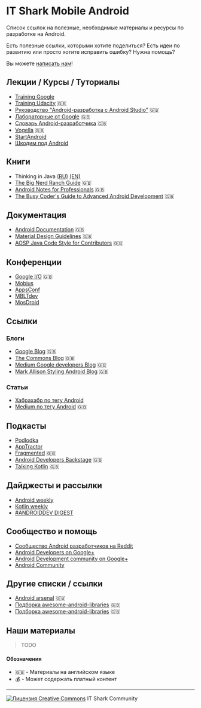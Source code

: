 # IT Shark Mobile Android

Список ссылок на полезные, необходимые материалы и ресурсы по разработке на Android.

Есть полезные ссылки, которыми хотите поделиться? Есть идеи по развитию или просто хотите исправить ошибку? Нужна помощь?

Вы можете [написать нам](https://github.com/it-shark-pro/mobile-android/issues/new)!

## Лекции / Курсы / Туториалы 
- [Training Google](https://developer.android.com/guide/index.html)
- [Training Udacity](https://www.udacity.com/google) :uk:
- [Руководство “Android-разработка с Android Studio”](http://www.vogella.com/tutorials/Android/article.html) :uk:
- [Лабораторные от Google](https://codelabs.developers.google.com/?cat=Android) :uk:
- [Словарь Android-разработчика](https://developers.google.com/android/for-all/vocab-words/) :uk:
- [Vogella](http://www.vogella.com/tutorials/android.html) :uk:
- [StartAndroid](http://startandroid.ru/ru/)
- [Шкодим под Android](http://developer.alexanderklimov.ru/android/)

## Книги
- Thinking in Java [(RU)](https://itunes.apple.com/us/book/intro-to-app-development-with-swift/id1118575552?mt=11) [(EN)](https://sophia.javeriana.edu.co/~cbustaca/docencia/POO-2016-01/documentos/Thinking_in_Java_4th_edition.pdf)
- [The Big Nerd Ranch Guide](http://ptgmedia.pearsoncmg.com/images/9780321804334/samplepages/0321804333.pdf) :uk:
- [Android Notes for Professionals](http://books.goalkicker.com/AndroidBook/) :uk:
- [The Busy Coder's Guide to Advanced Android Development](https://commonsware.com/AdvAndroid/AdvAndroid-1_9_2-CC.pdf) :uk:

## Документация
- [Android Documentation](https://developer.android.com/index.html) :uk:
- [Material Design Guidelines](https://material.io/guidelines/) :uk:
- [AOSP Java Code Style for Contributors](https://source.android.com/setup/code-style) :uk:

## Конференции
- [Google I/O](https://events.google.com/io/) :uk:
- [Mobius](https://www.youtube.com/channel/UCG70q1HRspLdd93HW94WS-A)
- [AppsConf](http://appsconf.ru/)
- [MBLTdev](https://mbltdev.ru/ru)
- [MosDroid](https://www.meetup.com/ru-RU/mosdroid/?chapter_analytics_code=UA-33114605-2)

## Ссылки
### Блоги
- [Google Blog](https://android-developers.googleblog.com/) :uk:
- [The Commons Blog](https://commonsware.com/blog/) :uk:
- [Medium Google developers Blog](https://medium.com/google-developers) :uk:
- [Mark Allison Styling Android Blog](https://blog.stylingandroid.com/) :uk:

### Статьи
- [Хабрахабр по тегу Android](https://habrahabr.ru/hub/android_dev/)
- [Medium по тегу Android](https://medium.com/tag/android) :uk:

## Подкасты
- [Podlodka](https://soundcloud.com/podlodka)
- [AppTractor](https://soundcloud.com/leonid-bogolubov)
- [Fragmented](https://soundcloud.com/fragmentedcast) :uk:
- [Android Developers Backstage](http://androidbackstage.blogspot.com.by/) :uk:
- [Talking Kotlin](http://talkingkotlin.com/) :uk:

## Дайджесты и рассылки
- [Android weekly](http://androidweekly.net/)
- [Kotlin weekly](http://www.kotlinweekly.net/)
- [#ANDROIDDEV DIGEST](https://www.androiddevdigest.com/)

## Сообщество и помощь
- [Сообщество Android разработчиков на Reddit](https://www.reddit.com/r/androiddev/)
- [Android Developers on Google+](https://plus.google.com/+AndroidDevelopers)
- [Android Development community on Google+](https://plus.google.com/communities/105153134372062985968)
- [Android Community](https://androidcommunity.com/)

## Другие списки / ссылки
- [Android arsenal](https://android-arsenal.com/) :uk:
- [Подборка awesome-android-libraries](https://github.com/wasabeef/awesome-android-libraries) :uk:
- [Подборка awesome-android-libraries](https://github.com/wasabeef/awesome-android-ui) :uk:

## Наши материалы
> TODO

#### Обозначения
- :uk: - Материалы на английском языке
- :moneybag: - Может содержать платный контент

---
[![Лицензия Creative Commons](https://i.creativecommons.org/l/by/4.0/80x15.png)](http://creativecommons.org/licenses/by/4.0/) IT Shark Community
